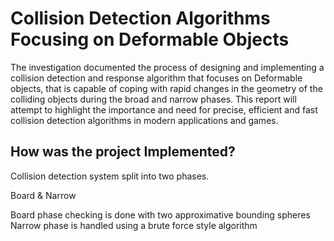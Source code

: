# Collision Detection Algorithms Focusing on Deformable Objects

The investigation documented the process of designing and implementing a collision
detection and response algorithm that focuses on Deformable objects, that is capable
of coping with rapid changes in the geometry of the colliding objects during the broad
and narrow phases. This report will attempt to highlight the importance and need for precise,
efficient and fast collision detection algorithms in modern applications and games.

## How was the project Implemented?

Collision detection system split into two phases.

Board & Narrow

Board phase checking is done with two approximative bounding spheres
Narrow phase is handled using a brute force style algorithm
